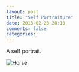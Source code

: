 ```yaml
---
layout: post
title: "Self Portraiture"
date: 2013-02-23 20:10
comments: false
categories: 
---
```


A self portrait.

![Horse](http://static.eatsleeprepeat.net/2013/DSCF0706-Edit-2-1100.jpg)